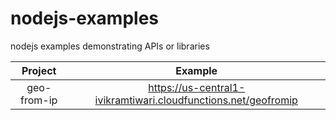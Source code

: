 # nodejs-examples

nodejs examples demonstrating APIs or libraries

|   Project   |                            Example                             |
| :---------: | :------------------------------------------------------------: |
| geo-from-ip | https://us-central1-ivikramtiwari.cloudfunctions.net/geofromip |
